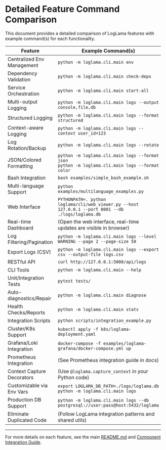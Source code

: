 # Detailed Feature Command Comparison

This document provides a detailed comparison of LogLama features with example command(s) for each functionality.

| Feature                     | Example Command(s)                                                                                       |
|-----------------------------|---------------------------------------------------------------------------------------------------------|
| Centralized Env Management  | `python -m loglama.cli.main env`                                                                         |
| Dependency Validation       | `python -m loglama.cli.main check-deps`                                                                  |
| Service Orchestration       | `python -m loglama.cli.main start-all`                                                                   |
| Multi-output Logging        | `python -m loglama.cli.main logs --output console,file,db`                                               |
| Structured Logging          | `python -m loglama.cli.main logs --format structured`                                                    |
| Context-aware Logging       | `python -m loglama.cli.main logs --context user_id=123`                                                  |
| Log Rotation/Backup         | `python -m loglama.cli.main logs --rotate`                                                               |
| JSON/Colored Formatting     | `python -m loglama.cli.main logs --format json`<br>`python -m loglama.cli.main logs --format color`       |
| Bash Integration            | `bash examples/simple_bash_example.sh`                                                                    |
| Multi-language Support      | `python examples/multilanguage_examples.py`                                                              |
| Web Interface               | `PYTHONPATH=. python loglama/cli/web_viewer.py --host 127.0.0.1 --port 8081 --db ./logs/loglama.db`      |
| Real-time Dashboard         | (Open the web interface, real-time updates are visible in browser)                                       |
| Log Filtering/Pagination    | `python -m loglama.cli.main logs --level WARNING --page 2 --page-size 50`                                |
| Export Logs (CSV)           | `python -m loglama.cli.main logs --export csv --output-file logs.csv`                                    |
| RESTful API                 | `curl http://127.0.0.1:5000/api/logs`                                                                   |
| CLI Tools                   | `python -m loglama.cli.main --help`                                                                     |
| Unit/Integration Tests      | `pytest tests/`                                                                                          |
| Auto-diagnostics/Repair     | `python -m loglama.cli.main diagnose`                                                                   |
| Health Checks/Reports       | `python -m loglama.cli.main stats`                                                                      |
| Integration Scripts         | `python scripts/integration_example.py`                                                                 |
| Cluster/K8s Support         | `kubectl apply -f k8s/loglama-deployment.yaml`                                                          |
| Grafana/Loki Integration    | `docker-compose -f examples/loglama-grafana/docker-compose.yml up`                                       |
| Prometheus Integration      | (See Prometheus integration guide in docs)                                                              |
| Context Capture Decorators  | (Use `@loglama.capture_context` in your Python code)                                                    |
| Customizable via Env Vars   | `export LOGLAMA_DB_PATH=./logs/loglama.db`<br>`python -m loglama.cli.main logs`                         |
| Production DB Support       | `python -m loglama.cli.main logs --db postgresql://user:pass@host:5432/loglama`                         |
| Eliminate Duplicated Code   | (Follow LogLama integration patterns and shared utils)                                                  |

---

For more details on each feature, see the main [README.md](README.md) and [Component Integration Guide](COMPONENT_INTEGRATION.md).

